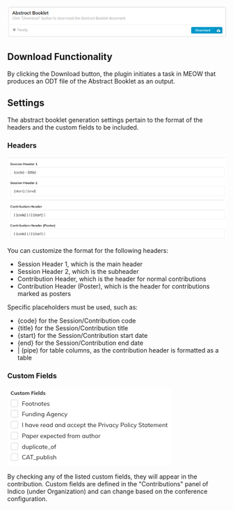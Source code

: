 ![Abstract Booklet](pictures/ab-card.png)

## Download Functionality

By clicking the Download button, the plugin initiates a task in MEOW that produces an ODT file of the Abstract Booklet as an output.

## Settings

The abstract booklet generation settings pertain to the format of the headers and the custom fields to be included.

### Headers

![Headers](pictures/ab-headers.png)

You can customize the format for the following headers:

- Session Header 1, which is the main header
- Session Header 2, which is the subheader
- Contribution Header, which is the header for normal contributions
- Contribution Header (Poster), which is the header for contributions marked as posters

Specific placeholders must be used, such as:

- {code} for the Session/Contribution code
- {title} for the Session/Contribution title
- {start} for the Session/Contribution start date
- {end} for the Session/Contribution end date
- | (pipe) for table columns, as the contribution header is formatted as a table

### Custom Fields

![Custom Fields](pictures/ab-custom-fields.png)

By checking any of the listed custom fields, they will appear in the contribution. Custom fields are defined in the "Contributions" panel of Indico (under Organization) and can change based on the conference configuration.

